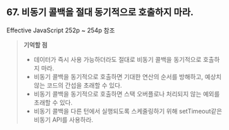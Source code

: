 ## 67. 비동기 콜백을 절대 동기적으로 호출하지 마라.

Effective JavaScript 252p ~ 254p 참조

> __기억할 점__
> * 데이터가 즉시 사용 가능하더라도 절대로 비동기 콜백을 동기적으로 호출하지 마라.
> * 비동기 콜백을 동기적으로 호출하면 기대한 연산의 순서를 방해하고, 예상치 않는 코드의 간섭을 초래할 수 있다.
> * 비동기 콜백을 동기적으로 호출하면 스택 오버플로나 처리되지 않는 예외를 초래할 수 있다.
> * 비동기 콜백을 다른 턴에서 실행되도록 스케줄링하기 위해 setTimeout같은 비동기 API를 사용하라.



